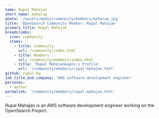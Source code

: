 ```yaml
---
name: Rupal Mahajan
short_name: maharup
photo: '/assets/media/community/members/maharup.jpg'
title: 'OpenSearch Community Member: Rupal Mahajan'
primary_title: Rupal Mahajan
breadcrumbs:
  icon: community
  items:
    - title: Community
      url: /community/index.html
    - title: Members
      url: /community/members/index.html
    - title: 'Rupal Mahajan&apos;s Profile'
      url: '/community/members/rupal-mahajan.html'
github: rupal-bq
job_title_and_company: 'AWS software development engineer'
personas:
  - author
permalink: '/community/members/rupal-mahajan.html'
---
```


Rupal Mahajan is an AWS software development engineer working on the OpenSearch Project.